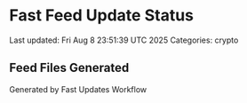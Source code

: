 # Fast Feed Update Status
Last updated: Fri Aug  8 23:51:39 UTC 2025
Categories: crypto

## Feed Files Generated

Generated by Fast Updates Workflow
